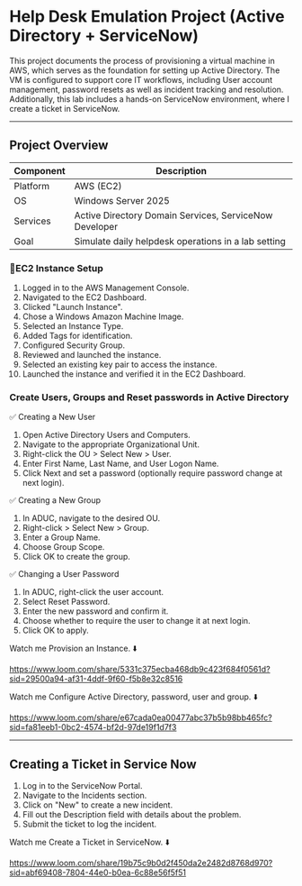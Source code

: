 <h1>Help Desk Emulation Project (Active Directory + ServiceNow)</h1>

This project documents the process of provisioning a virtual machine in AWS, which serves as the foundation for setting up Active Directory. The VM is configured to support core IT workflows, including User account management, password resets as well as incident tracking and resolution. Additionally, this lab includes a hands-on ServiceNow environment, where I create a ticket in ServiceNow.

---

<h2>Project Overview</h2>

| Component     | Description                                                  |
|-------------------|--------------------------------------------------------------|
| Platform | AWS (EC2) |
| OS  | Windows Server 2025                     |
| Services       | Active Directory Domain Services, ServiceNow Developer                |
| Goal |  Simulate daily helpdesk operations in a lab setting          |


<h3>🔧EC2 Instance Setup</h3>

1. Logged in to the AWS Management Console.
2. Navigated to the EC2 Dashboard.
3. Clicked "Launch Instance".
4. Chose a Windows Amazon Machine Image.
5. Selected an Instance Type.
8. Added Tags for identification.
9. Configured Security Group.
10. Reviewed and launched the instance.
11. Selected an existing key pair to access the instance.
12. Launched the instance and verified it in the EC2 Dashboard.


<h3>Create Users, Groups and Reset passwords in Active Directory</h3>

✅ Creating a New User
1. Open Active Directory Users and Computers.
2. Navigate to the appropriate Organizational Unit.
3. Right-click the OU > Select New > User.
4. Enter First Name, Last Name, and User Logon Name.
5. Click Next and set a password (optionally require password change at next login).

✅ Creating a New Group
1. In ADUC, navigate to the desired OU.
2. Right-click > Select New > Group.
3. Enter a Group Name.
4. Choose Group Scope.
5. Click OK to create the group.

✅ Changing a User Password
1. In ADUC, right-click the user account.
2. Select Reset Password.
3. Enter the new password and confirm it.
4. Choose whether to require the user to change it at next login.
5. Click OK to apply.

Watch me Provision an Instance. ⬇️

https://www.loom.com/share/5331c375ecba468db9c423f684f0561d?sid=29500a94-af31-4ddf-9f60-f5b8e32c8516

Watch me Configure Active Directory, password, user and group. ⬇️

https://www.loom.com/share/e67cada0ea00477abc37b5b98bb465fc?sid=fa81eeb1-0bc2-4574-bf2d-97de19f1d7f3

---

<h2>Creating a Ticket in Service Now</h2>

1. Log in to the ServiceNow Portal.
2. Navigate to the Incidents section.
3. Click on "New" to create a new incident.
4. Fill out the Description field with details about the problem.
5. Submit the ticket to log the incident.

Watch me Create a Ticket in ServiceNow. ⬇️

https://www.loom.com/share/19b75c9b0d2f450da2e2482d8768d970?sid=abf69408-7804-44e0-b0ea-6c88e56f5f51




